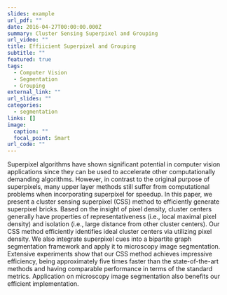 ```yaml
---
slides: example
url_pdf: ""
date: 2016-04-27T00:00:00.000Z
summary: Cluster Sensing Superpixel and Grouping
url_video: ""
title: Effiicient Superpixel and Grouping
subtitle: ""
featured: true
tags:
  - Computer Vision
  - Segmentation
  - Grouping
external_link: ""
url_slides: ""
categories:
  - segmentation
links: []
image:
  caption: ""
  focal_point: Smart
url_code: ""
---
```

Superpixel algorithms have shown significant potential
in computer vision applications since they can be used to
accelerate other computationally demanding algorithms.
However, in contrast to the original purpose of superpixels,
many upper layer methods still suffer from computational
problems when incorporating superpixel for speedup. In
this paper, we present a cluster sensing superpixel (CSS)
method to efficiently generate superpixel bricks. Based on
the insight of pixel density, cluster centers generally have
properties of representativeness (i.e., local maximal pixel
density) and isolation (i.e., large distance from other cluster
centers). Our CSS method efficiently identifies ideal cluster
centers via utilizing pixel density. We also integrate superpixel cues into a bipartite graph segmentation framework
and apply it to microscopy image segmentation. Extensive
experiments show that our CSS method achieves impressive efficiency, being approximately five times faster than
the state-of-the-art methods and having comparable performance in terms of the standard metrics. Application on
microscopy image segmentation also benefits our efficient
implementation.